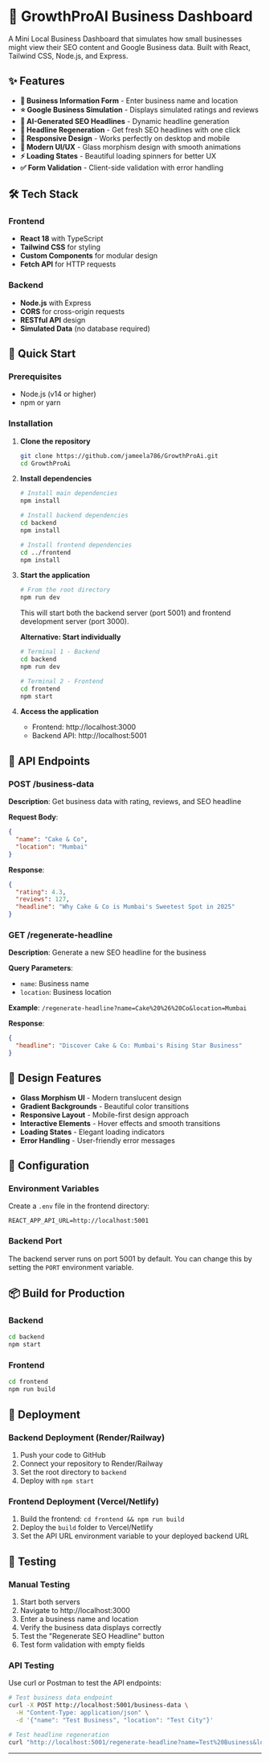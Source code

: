 # 🚀 GrowthProAI Business Dashboard

A Mini Local Business Dashboard that simulates how small businesses might view their SEO content and Google Business data. Built with React, Tailwind CSS, Node.js, and Express.

## ✨ Features

- **📝 Business Information Form** - Enter business name and location
- **⭐ Google Business Simulation** - Displays simulated ratings and reviews
- **🤖 AI-Generated SEO Headlines** - Dynamic headline generation
- **🔄 Headline Regeneration** - Get fresh SEO headlines with one click
- **📱 Responsive Design** - Works perfectly on desktop and mobile
- **🎨 Modern UI/UX** - Glass morphism design with smooth animations
- **⚡ Loading States** - Beautiful loading spinners for better UX
- **✅ Form Validation** - Client-side validation with error handling

## 🛠️ Tech Stack

### Frontend
- **React 18** with TypeScript
- **Tailwind CSS** for styling
- **Custom Components** for modular design
- **Fetch API** for HTTP requests

### Backend
- **Node.js** with Express
- **CORS** for cross-origin requests
- **RESTful API** design
- **Simulated Data** (no database required)

## 🚀 Quick Start

### Prerequisites
- Node.js (v14 or higher)
- npm or yarn

### Installation

1. **Clone the repository**
   ```bash
   git clone https://github.com/jameela786/GrowthProAi.git
   cd GrowthProAi
   ```

2. **Install dependencies**
   ```bash
   # Install main dependencies
   npm install
   
   # Install backend dependencies
   cd backend
   npm install
   
   # Install frontend dependencies
   cd ../frontend
   npm install
   ```

3. **Start the application**
   ```bash
   # From the root directory
   npm run dev
   ```
   
   This will start both the backend server (port 5001) and frontend development server (port 3000).

   **Alternative: Start individually**
   ```bash
   # Terminal 1 - Backend
   cd backend
   npm run dev
   
   # Terminal 2 - Frontend
   cd frontend
   npm start
   ```

4. **Access the application**
   - Frontend: http://localhost:3000
   - Backend API: http://localhost:5001

## 📡 API Endpoints

### POST /business-data
**Description**: Get business data with rating, reviews, and SEO headline

**Request Body**:
```json
{
  "name": "Cake & Co",
  "location": "Mumbai"
}
```

**Response**:
```json
{
  "rating": 4.3,
  "reviews": 127,
  "headline": "Why Cake & Co is Mumbai's Sweetest Spot in 2025"
}
```

### GET /regenerate-headline
**Description**: Generate a new SEO headline for the business

**Query Parameters**:
- `name`: Business name
- `location`: Business location

**Example**: `/regenerate-headline?name=Cake%20%26%20Co&location=Mumbai`

**Response**:
```json
{
  "headline": "Discover Cake & Co: Mumbai's Rising Star Business"
}
```

## 🎨 Design Features

- **Glass Morphism UI** - Modern translucent design
- **Gradient Backgrounds** - Beautiful color transitions
- **Responsive Layout** - Mobile-first design approach
- **Interactive Elements** - Hover effects and smooth transitions
- **Loading States** - Elegant loading indicators
- **Error Handling** - User-friendly error messages

## 🔧 Configuration

### Environment Variables

Create a `.env` file in the frontend directory:
```env
REACT_APP_API_URL=http://localhost:5001
```

### Backend Port
The backend server runs on port 5001 by default. You can change this by setting the `PORT` environment variable.

## 📦 Build for Production

### Backend
```bash
cd backend
npm start
```

### Frontend
```bash
cd frontend
npm run build
```

## 🚀 Deployment

### Backend Deployment (Render/Railway)
1. Push your code to GitHub
2. Connect your repository to Render/Railway
3. Set the root directory to `backend`
4. Deploy with `npm start`

### Frontend Deployment (Vercel/Netlify)
1. Build the frontend: `cd frontend && npm run build`
2. Deploy the `build` folder to Vercel/Netlify
3. Set the API URL environment variable to your deployed backend URL

## 🧪 Testing

### Manual Testing
1. Start both servers
2. Navigate to http://localhost:3000
3. Enter a business name and location
4. Verify the business data displays correctly
5. Test the "Regenerate SEO Headline" button
6. Test form validation with empty fields

### API Testing
Use curl or Postman to test the API endpoints:

```bash
# Test business data endpoint
curl -X POST http://localhost:5001/business-data \
  -H "Content-Type: application/json" \
  -d '{"name": "Test Business", "location": "Test City"}'

# Test headline regeneration
curl "http://localhost:5001/regenerate-headline?name=Test%20Business&location=Test%20City"
```
---